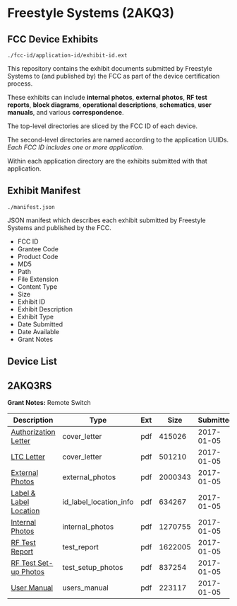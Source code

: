 # Freestyle Systems (2AKQ3)
## FCC Device Exhibits

```
./fcc-id/application-id/exhibit-id.ext
```

This repository contains the exhibit documents submitted by Freestyle Systems to (and published by) the FCC as part of the device certification process.

These exhibits can include **internal photos**, **external photos**, **RF test reports**, **block diagrams**, **operational descriptions**, **schematics**, **user manuals**, and various **correspondence**.

The top-level directories are sliced by the FCC ID of each device.

The second-level directories are named according to the application UUIDs. *Each FCC ID includes one or more application.*

Within each application directory are the exhibits submitted with that application. 

## Exhibit Manifest

```
./manifest.json
```

JSON manifest which describes each exhibit submitted by Freestyle Systems and published by the FCC.

- FCC ID
- Grantee Code
- Product Code
- MD5
- Path
- File Extension
- Content Type
- Size
- Exhibit ID
- Exhibit Description
- Exhibit Type
- Date Submitted
- Date Available
- Grant Notes

## Device List
## 2AKQ3RS
**Grant Notes:** Remote Switch

| Description | Type | Ext | Size | Submitted | Available |
| ----------- | ---- | --- | ---- | --------- | --------- |
| [Authorization Letter](2AKQ3RS/1219fe7d40962971e468617ced4b00cc/3247765.pdf) | cover_letter | pdf | 415026 | 2017-01-05 | 2017-01-05 |
| [LTC Letter](2AKQ3RS/1219fe7d40962971e468617ced4b00cc/3247766.pdf) | cover_letter | pdf | 501210 | 2017-01-05 | 2017-01-05 |
| [External Photos](2AKQ3RS/1219fe7d40962971e468617ced4b00cc/3247767.pdf) | external_photos | pdf | 2000343 | 2017-01-05 | 2017-01-05 |
| [Label & Label Location](2AKQ3RS/1219fe7d40962971e468617ced4b00cc/3247768.pdf) | id_label_location_info | pdf | 634267 | 2017-01-05 | 2017-01-05 |
| [Internal Photos](2AKQ3RS/1219fe7d40962971e468617ced4b00cc/3247769.pdf) | internal_photos | pdf | 1270755 | 2017-01-05 | 2017-01-05 |
| [RF Test Report](2AKQ3RS/1219fe7d40962971e468617ced4b00cc/3247773.pdf) | test_report | pdf | 1622005 | 2017-01-05 | 2017-01-05 |
| [RF Test Set-up Photos](2AKQ3RS/1219fe7d40962971e468617ced4b00cc/3247774.pdf) | test_setup_photos | pdf | 837254 | 2017-01-05 | 2017-01-05 |
| [User Manual](2AKQ3RS/1219fe7d40962971e468617ced4b00cc/3247775.pdf) | users_manual | pdf | 223117 | 2017-01-05 | 2017-01-05 |
